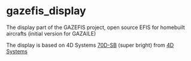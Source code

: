 # gazefis_display
The display part of the GAZEFIS project, open source EFIS for homebuilt aircrafts (initial version for GAZAILE)

The display is based on 4D Systems [70D-SB](https://4dsystems.com.au/products/4d-intelligent-hmi-display-modules/gen4-ulcd-70d-sb) (super bright) from [4D Systems](https://4dsystems.com.au)
